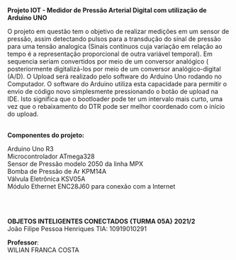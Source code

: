 **Projeto IOT - Medidor de Pressão Arterial Digital com utilização de Arduino UNO**
<br/>

O projeto em questão tem o objetivo de realizar medições em um sensor de pressão, assim detectando pulsos para a transdução do sinal de pressão para uma tensão analogica (Sinais contínuos cuja variação em relação ao tempo é a representação proporcional de outra variável temporal). Em sequencia seriam convertidos por meio de um conversor analógico ( posteriormente digitalizá-los por meio de um conversor analógico-digital (A/D). O Upload será realizado pelo software do Arduino Uno rodando no Computador. 
O software do Arduino utiliza esta capacidade para permitir o envio de código novo simplesmente pressionando o botão de upload na IDE. Isto significa que o bootloader pode ter um intervalo mais curto, uma vez que o rebaixamento do DTR pode ser melhor coordenado com o início do upload.
<br/>
<br/>

**Componentes do projeto:**

Arduino Uno R3 <br/>
Microcontrolador ATmega328 <br/>
Sensor de Pressão modelo 2050 da linha MPX <br/>
Bomba de Pressão de Ar KPM14A <br/>
Válvula Eletrônica KSV05A <br/>
Módulo Ethernet ENC28J60 para conexão com a Internet <br/>

<br/>
<br/>


**OBJETOS INTELIGENTES CONECTADOS {TURMA 05A} 2021/2** <br/>
João Filipe Pessoa Henriques TIA: 10919010291

**Professor**:  <br/>
WILIAN FRANCA COSTA
